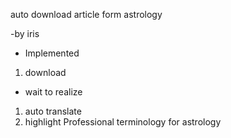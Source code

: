 auto download article form astrology 

-by iris
- Implemented

1. download


- wait to realize

1. auto translate
2. highlight Professional terminology for astrology

